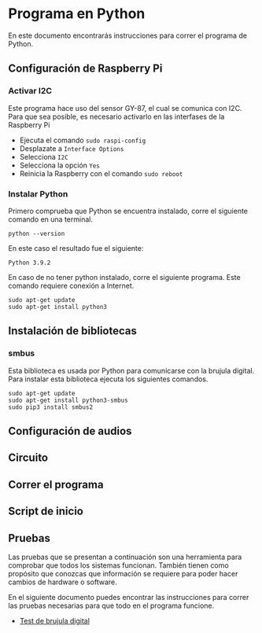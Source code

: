 # Programa en Python

En este documento encontrarás instrucciones para correr el programa de Python.

## Configuración de Raspberry Pi

### Activar I2C
Este programa hace uso del sensor GY-87, el cual se comunica con I2C. Para que sea posible, es necesario activarlo en las interfases de la Raspberry Pi
- Ejecuta el comando `sudo raspi-config`
- Desplazate a `Interface Options`
- Selecciona `I2C`
- Selecciona la opción `Yes`
- Reinicia la Raspberry con el comando `sudo reboot`

### Instalar Python
Primero comprueba que Python se encuentra instalado, corre el siguiente comando en una terminal.

```
python --version
```
 En este caso el resultado fue el siguiente:

```
Python 3.9.2
```
En caso de no tener python instalado, corre el siguiente programa. Este comando requiere conexión a Internet.
```
sudo apt-get update
sudo apt-get install python3
```
## Instalación de bibliotecas

### smbus
Esta biblioteca es usada por Python para comunicarse con la brujula digital. Para instalar esta biblioteca ejecuta los siguientes comandos.
```
sudo apt-get update
sudo apt-get install python3-smbus
sudo pip3 install smbus2
```

## Configuración de audios

## Circuito

## Correr el programa

## Script de inicio

## Pruebas

Las pruebas que se presentan a continuación son una herramienta para comprobar que todos los sistemas funcionan. También tienen como propósito que conozcas que información se requiere para poder hacer cambios de hardware o software.

En el siguiente documento puedes encontrar las instrucciones para correr las pruebas necesarias para que todo en el programa funcione.
- [Test de brujula digital](https://github.com/hugoescalpelo/arrastrar-el-tiempo/blob/main/Python/magnetometer.md)